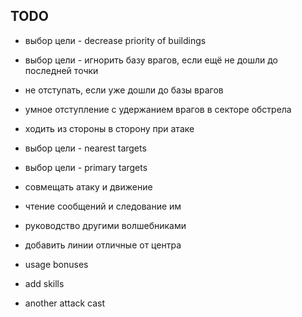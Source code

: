 TODO
---

- выбор цели - decrease priority of buildings

- выбор цели - игнорить базу врагов, если ещё не дошли до последней точки
- не отступать, если уже дошли до базы врагов
- умное отступление с удержанием врагов в секторе обстрела
- ходить из стороны в сторону при атаке

- выбор цели - nearest targets
- выбор цели - primary targets
- совмещать атаку и движение

- чтение сообщений и следование им
- руководство другими волшебниками
- добавить линии отличные от центра

- usage bonuses
- add skills
- another attack cast
